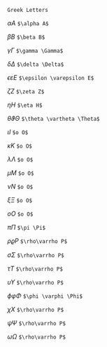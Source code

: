 ```
Greek Letters
```

$\alpha A$ ```$\alpha A$```

$\beta B$ ```$\beta B$```

$\gamma \Gamma$	```$\gamma \Gamma$```

$\delta \Delta$ ```$\delta \Delta$```

$\epsilon \varepsilon E$ ```$\epsilon \varepsilon E$```

$\zeta Z$ ```$\zeta Z$```

$\eta H$ ```$\eta H$```

$\theta \vartheta \Theta$ ```$\theta \vartheta \Theta$```

$\iota I$ ```$o O$```

$\kappa K$ ```$o O$```

$\lambda \Lambda$ ```$o O$```

$\mu M$ ```$o O$```

$\nu N$ ```$o O$```

$\xi\Xi$ ```$o O$```

$o O$ ```$o O$``` 

$\pi \Pi$ ```$\pi \Pi$```

$\rho\varrho P$ ```$\rho\varrho P$```

$\sigma \Sigma$ ```$\rho\varrho P$```

$\tau T$ ```$\rho\varrho P$```

$\upsilon \Upsilon$ ```$\rho\varrho P$```

$\phi \varphi \Phi$ ```$\phi \varphi \Phi$```

$\chi X$ ```$\rho\varrho P$```

$\psi \Psi$ ```$\rho\varrho P$```

$\omega \Omega$ ```$\rho\varrho P$```